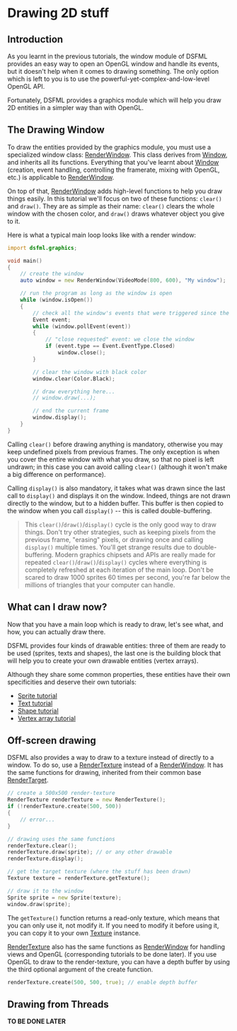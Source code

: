 Drawing 2D stuff
=====

Introduction
---

As you learnt in the previous tutorials, the window module of DSFML provides an easy way to open an OpenGL window and handle its events, but it doesn't help when it comes to drawing something. The only option which is left to you is to use the powerful-yet-complex-and-low-level OpenGL API.

Fortunately, DSFML provides a graphics module which will help you draw 2D entities in a simpler way than with OpenGL.

The Drawing Window
---

To draw the entities provided by the graphics module, you must use a specialized window class: [RenderWindow](http://dsfml.com/dsfml/graphics/renderwindow.html). This class derives from [Window](http://dsfml.com/dsfml/window/window.html), and inherits all its functions. Everything that you've learnt about [Window](http://dsfml.com/dsfml/window/window.html) (creation, event handling, controlling the framerate, mixing with OpenGL, etc.) is applicable to [RenderWindow](http://dsfml.com/dsfml/graphics/renderwindow.html).

On top of that, [RenderWindow](http://dsfml.com/dsfml/graphics/renderwindow.html) adds high-level functions to help you draw things easily. In this tutorial we'll focus on two of these functions: `clear()` and `draw()`. They are as simple as their name: `clear()` clears the whole window with the chosen color, and `draw()` draws whatever object you give to it.

Here is what a typical main loop looks like with a render window:

```D
import dsfml.graphics;

void main()
{
    // create the window
    auto window = new RenderWindow(VideoMode(800, 600), "My window");

    // run the program as long as the window is open
    while (window.isOpen())
    {
        // check all the window's events that were triggered since the last iteration of the loop
        Event event;
        while (window.pollEvent(event))
        {
            // "close requested" event: we close the window
            if (event.type == Event.EventType.Closed)
                window.close();
        }

        // clear the window with black color
        window.clear(Color.Black);

        // draw everything here...
        // window.draw(...);

        // end the current frame
        window.display();
    }
}
```

Calling `clear()` before drawing anything is mandatory, otherwise you may keep undefined pixels from previous frames. The only exception is when you cover the entire window with what you draw, so that no pixel is left undrawn; in this case you can avoid calling `clear()` (although it won't make a big difference on performance).

Calling `display()` is also mandatory, it takes what was drawn since the last call to `display()` and displays it on the window. Indeed, things are not drawn directly to the window, but to a hidden buffer. This buffer is then copied to the window when you call `display()` -- this is called double-buffering.

> This `clear()`/`draw()`/`display()` cycle is the only good way to draw things. Don't try other strategies, such as keeping pixels from the previous frame, "erasing" pixels, or drawing once and calling `display()` multiple times. You'll get strange results due to double-buffering.
> Modern graphics chipsets and APIs are really made for repeated `clear()`/`draw()`/`display()` cycles where everything is completely refreshed at each iteration of the main loop. Don't be scared to draw 1000 sprites 60 times per second, you're far below the millions of triangles that your computer can handle.

What can I draw now?
---

Now that you have a main loop which is ready to draw, let's see what, and how, you can actually draw there.

DSFML provides four kinds of drawable entities: three of them are ready to be used (sprites, texts and shapes), the last one is the building block that will help you to create your own drawable entities (vertex arrays).

Although they share some common properties, these entities have their own specificities and deserve their own tutorials:

* [Sprite tutorial](https://github.com/luke5542/DSFML-Tutorials/blob/master/sprites.md)
* [Text tutorial](https://github.com/luke5542/DSFML-Tutorials/blob/master/text.md)
* [Shape tutorial](https://github.com/luke5542/DSFML-Tutorials/blob/master/shapes.md)
* [Vertex array tutorial](https://github.com/luke5542/DSFML-Tutorials/blob/master/vertex-arrays.md)

Off-screen drawing
---

DSFML also provides a way to draw to a texture instead of directly to a window. To do so, use a [RenderTexture](http://dsfml.com/dsfml/graphics/rendertexture.html) instead of a [RenderWindow](http://dsfml.com/dsfml/graphics/renderwindow.html). It has the same functions for drawing, inherited from their common base [RenderTarget](http://dsfml.com/dsfml/graphics/rendertarget.html).

```D
// create a 500x500 render-texture
RenderTexture renderTexture = new RenderTexture();
if (!renderTexture.create(500, 500))
{
    // error...
}

// drawing uses the same functions
renderTexture.clear();
renderTexture.draw(sprite); // or any other drawable
renderTexture.display();

// get the target texture (where the stuff has been drawn)
Texture texture = renderTexture.getTexture();

// draw it to the window
Sprite sprite = new Sprite(texture);
window.draw(sprite);
```

The `getTexture()` function returns a read-only texture, which means that you can only use it, not modify it. If you need to modify it before using it, you can copy it to your own [Texture](http://dsfml.com/dsfml/graphics/texture.html) instance.

[RenderTexture](http://dsfml.com/dsfml/graphics/rendertexture.html) also has the same functions as [RenderWindow](http://dsfml.com/dsfml/graphics/renderwindow.html) for handling views and OpenGL (corresponding tutorials to be done later). If you use OpenGL to draw to the render-texture, you can have a depth buffer by using the third optional argument of the create function.

```D
renderTexture.create(500, 500, true); // enable depth buffer
```

Drawing from Threads
---

**TO BE DONE LATER**
